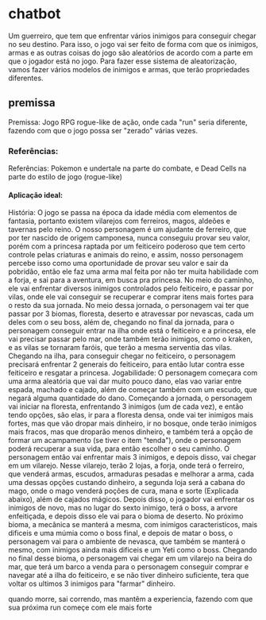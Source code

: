 # chatbot

Um guerreiro, que tem que enfrentar vários inimigos para conseguir chegar no seu destino. Para isso, o jogo vai ser feito de forma com que os inimigos, armas e as outras coisas do jogo são aleatórios de acordo com a parte em que o jogador está no jogo. Para fazer esse sistema de aleatorização, vamos fazer vários modelos de inimigos e armas, que terão propriedades diferentes.

## premissa

Premissa: Jogo RPG rogue-like de ação, onde cada "run" seria diferente, fazendo com que o jogo possa ser "zerado" várias vezes.

### Referências:

Referências: Pokemon e undertale na parte do combate, e Dead Cells na parte do estilo de jogo (rogue-like)

#### Aplicação ideal:

História: O jogo se passa na época da idade média com elementos de fantasia, portanto existem vilarejos com ferreiros, magos, aldeões e tavernas pelo reino. O nosso personagem é um ajudante de ferreiro, que por ter nascido de origem camponesa, nunca conseguiu provar seu valor, porém com a princesa raptada por um feiticeiro poderoso que tem certo controle pelas criaturas e animais do reino, e assim, nosso personagem percebe isso como uma oportunidade de provar seu valor e sair da pobridão, então ele faz uma arma mal feita por não ter muita habilidade com a forja, e sai para a aventura, em busca pra princesa. No meio do caminho, ele vai enfrentar diversos inimigos controlados pelo feiticeiro, e passar por vilas, onde ele vai conseguir se recuperar e comprar itens mais fortes para o resto da sua jornada. No meio dessa jornada, o personagem vai ter que passar por 3 biomas, floresta, deserto e atravessar por nevascas, cada um deles com o seu boss, além de, chegando no final da jornada, para o personagem conseguir entrar na ilha onde está o feiticeiro e a princesa, ele vai precisar passar pelo mar, onde também terão inimigos, como o kraken, e as vilas se tornaram faróis, que terão a mesma serventia das vilas. Chegando na ilha, para conseguir chegar no feiticeiro, o personagem precisará enfrentar 2 generais do feiticeiro, para então lutar contra esse feiticeiro e resgatar a princesa.
Jogabilidade: O personagem começara com uma arma aleatória que vai dar muito pouco dano, elas vao variar entre espada, machado e cajado, além de começar também com um escudo, que negará alguma quantidade do dano. Começando a jornada, o personagem vai iniciar na floresta, enfrentando 3 inimigos (um de cada vez), e então tendo opções, são elas, ir para a floresta densa, onde vai ter inimigos mais fortes, mas que vão dropar mais dinheiro, ir no bosque, onde terão inimigos mais fracos, mas que droparão menos dinheiro, e também terá a opção de formar um acampamento (se tiver o item "tenda"), onde o personagem poderá recuperar a sua vida, para então escolher o seu caminho. O personagem então vai enfrentar mais 3 inimigos, e depois disso, vai chegar em um vilarejo. Nesse vilarejo, terão 2 lojas, a forja, onde terá o ferreiro, que venderá armas, escudos, armaduras pesadas e melhorar a arma, cada uma dessas opções custando dinheiro, a segunda loja será a cabana do mago, onde o mago venderá poções de cura, mana e sorte (Explicada abaixo), além de cajados mágicos. Depois disso, o jogador vai enfrentar os inimigos de novo, mas no lugar do sexto inimigo, terá o boss, a arvore enfeitiçada, e depois disso ele vai para o bioma de deserto. No próximo bioma, a mecânica se manterá a mesma, com inimigos caracteristicos, mais dificeis e uma múmia como o boss final, e depois de matar o boss, o personagem vai para o ambiente de nevasca, que também se manterá o mesmo, com inimigos ainda mais dificeis e um Yeti como o boss. Chegando no final desse bioma, o personagem vai chegar em um vilarejo na beira do mar, que terá um barco a venda para o personagem conseguir comprar e navegar até a ilha do feiticeiro, e se não tiver dinheiro suficiente, tera que voltar os ultimos 3 inimigos para "farmar" dinheiro.

quando morre, sai correndo, mas mantêm a experiencia, fazendo com que sua próxima run começe com ele mais forte